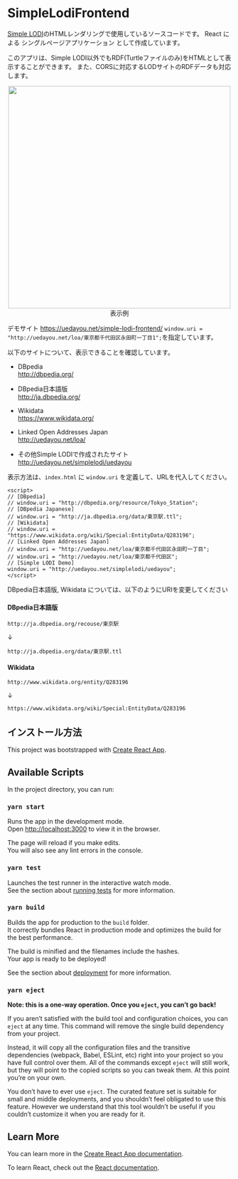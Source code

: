 # SimpleLodiFrontend

[Simple LODI](https://github.com/uedayou/simplelodi)のHTMLレンダリングで使用しているソースコードです。
React による シングルページアプリケーション として作成しています。

このアプリは、Simple LODI以外でもRDF(Turtleファイルのみ)をHTMLとして表示することができます。
また、CORSに対応するLODサイトのRDFデータも対応します。

<div align="center">
<img src="https://uedayou.net/simple-lodi-frontend-demo.jpg" width="500px" />
</div>
<center>表示例</center>

デモサイト
<https://uedayou.net/simple-lodi-frontend/>
`window.uri = "http://uedayou.net/loa/東京都千代田区永田町一丁目1";`を指定しています。

以下のサイトについて、表示できることを確認しています。

- DBpedia  
<http://dbpedia.org/>

- DBpedia日本語版  
<http://ja.dbpedia.org/>

- Wikidata  
<https://www.wikidata.org/>

- Linked Open Addresses Japan  
<http://uedayou.net/loa/>

- その他Simple LODIで作成されたサイト  
<http://uedayou.net/simplelodi/uedayou>

表示方法は、`index.html` に `window.uri` を定義して、URLを代入してください。

```
<script>
// [DBpedia]
// window.uri = "http://dbpedia.org/resource/Tokyo_Station";
// [DBpedia Japanese]
// window.uri = "http://ja.dbpedia.org/data/東京駅.ttl";
// [Wikidata]
// window.uri = "https://www.wikidata.org/wiki/Special:EntityData/Q283196";
// [Linked Open Addresses Japan]
// window.uri = "http://uedayou.net/loa/東京都千代田区永田町一丁目";
// window.uri = "http://uedayou.net/loa/東京都千代田区";
// [Simple LODI Demo]
window.uri = "http://uedayou.net/simplelodi/uedayou";
</script>
```

DBpedia日本語版, Wikidata については、以下のようにURIを変更してください

#### DBpedia日本語版

```
http://ja.dbpedia.org/recouse/東京駅
```
↓
```
http://ja.dbpedia.org/data/東京駅.ttl
```

#### Wikidata

```
http://www.wikidata.org/entity/Q283196
```
↓
```
https://www.wikidata.org/wiki/Special:EntityData/Q283196
```

## インストール方法

This project was bootstrapped with [Create React App](https://github.com/facebook/create-react-app).

## Available Scripts

In the project directory, you can run:

### `yarn start`

Runs the app in the development mode.<br />
Open [http://localhost:3000](http://localhost:3000) to view it in the browser.

The page will reload if you make edits.<br />
You will also see any lint errors in the console.

### `yarn test`

Launches the test runner in the interactive watch mode.<br />
See the section about [running tests](https://facebook.github.io/create-react-app/docs/running-tests) for more information.

### `yarn build`

Builds the app for production to the `build` folder.<br />
It correctly bundles React in production mode and optimizes the build for the best performance.

The build is minified and the filenames include the hashes.<br />
Your app is ready to be deployed!

See the section about [deployment](https://facebook.github.io/create-react-app/docs/deployment) for more information.

### `yarn eject`

**Note: this is a one-way operation. Once you `eject`, you can’t go back!**

If you aren’t satisfied with the build tool and configuration choices, you can `eject` at any time. This command will remove the single build dependency from your project.

Instead, it will copy all the configuration files and the transitive dependencies (webpack, Babel, ESLint, etc) right into your project so you have full control over them. All of the commands except `eject` will still work, but they will point to the copied scripts so you can tweak them. At this point you’re on your own.

You don’t have to ever use `eject`. The curated feature set is suitable for small and middle deployments, and you shouldn’t feel obligated to use this feature. However we understand that this tool wouldn’t be useful if you couldn’t customize it when you are ready for it.

## Learn More

You can learn more in the [Create React App documentation](https://facebook.github.io/create-react-app/docs/getting-started).

To learn React, check out the [React documentation](https://reactjs.org/).
